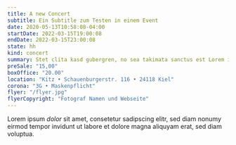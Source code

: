 ```yaml
---
title: A new Concert
subtitle: Ein Subtitle zum Testen in einem Event
date: 2020-05-13T10:58:08-04:00
startDate: 2022-03-15T19:00:08
endDate: 2022-03-15T23:00:08
state: hh
kind: concert
summary: Stet clita kasd gubergren, no sea takimata sanctus est Lorem ipsum dolor sit amet.
preSale: "15,00"
boxOffice: "20.00"
location: "Kitz • Schauenburgerstr. 116 • 24118 Kiel"
corona: "3G • Maskenpflicht"
flyer: "/flyer.jpg"
flyerCopyright: "Fotograf Namen und Webseite"
---
```


Lorem ipsum *dolor* sit amet, consetetur sadipscing elitr, 
sed diam nonumy eirmod tempor invidunt ut labore et dolore magna aliquyam erat, sed diam voluptua.